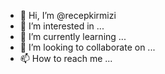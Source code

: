 - 👋 Hi, I’m @recepkirmizi
- 👀 I’m interested in ...
- 🌱 I’m currently learning ...
- 💞️ I’m looking to collaborate on ...
- 📫 How to reach me ...

<!---
recepkirmizi/recepkirmizi is a ✨ special ✨ repository because its `README.md` (this file) appears on your GitHub profile.
You can click the Preview link to take a look at your changes.
--->
